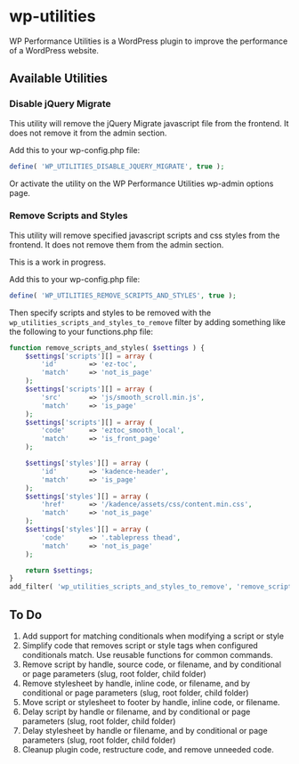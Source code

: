 # wp-utilities
WP Performance Utilities is a WordPress plugin to improve the performance of a WordPress website.

## Available Utilities

### Disable jQuery Migrate
This utility will remove the jQuery Migrate javascript file from the frontend. It does not remove it from the admin section.  

Add this to your wp-config.php file:
```php
define( 'WP_UTILITIES_DISABLE_JQUERY_MIGRATE', true );
```

Or activate the utility on the WP Performance Utilities wp-admin options page.

### Remove Scripts and Styles
This utility will remove specified javascript scripts and css styles from the frontend. It does not remove them from the admin section.  

This is a work in progress.

Add this to your wp-config.php file:  
```php
define( 'WP_UTILITIES_REMOVE_SCRIPTS_AND_STYLES', true );
```

Then specify scripts and styles to be removed with the `wp_utilities_scripts_and_styles_to_remove` filter by adding something like the following to your functions.php file:  
```php
function remove_scripts_and_styles( $settings ) {
    $settings['scripts'][] = array ( 
        'id'        => 'ez-toc',
        'match'     => 'not_is_page'
    );
    $settings['scripts'][] = array ( 
        'src'       => 'js/smooth_scroll.min.js',
        'match'     => 'is_page'
    );
    $settings['scripts'][] = array ( 
        'code'      => 'eztoc_smooth_local',
        'match'     => 'is_front_page'
    );

    $settings['styles'][] = array ( 
        'id'        => 'kadence-header',
        'match'     => 'is_page'
    );
    $settings['styles'][] = array ( 
        'href'      => '/kadence/assets/css/content.min.css',
        'match'     => 'not_is_page'
    );
    $settings['styles'][] = array ( 
        'code'      => '.tablepress thead',
        'match'     => 'not_is_page'
    );

    return $settings;
}
add_filter( 'wp_utilities_scripts_and_styles_to_remove', 'remove_scripts_and_styles', 10, 1 );
```

## To Do
1. Add support for matching conditionals when modifying a script or style
2. Simplify code that removes script or style tags when configured conditionals match. Use reusable functions for common commands.
3. Remove script by handle, source code, or filename, and by conditional or page parameters (slug, root folder, child folder)
4. Remove stylesheet by handle, inline code, or filename, and by conditional or page parameters (slug, root folder, child folder)
5. Move script or stylesheet to footer by handle, inline code, or filename.
6. Delay script by handle or filename, and by conditional or page parameters (slug, root folder, child folder)
7. Delay stylesheet by handle or filename, and by conditional or page parameters (slug, root folder, child folder)
8. Cleanup plugin code, restructure code, and remove unneeded code.